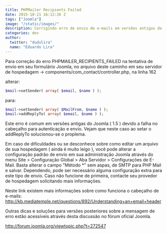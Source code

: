 ```yaml
---
title: PHPMailer Recipients Failed
date: 2015-10-21 16:12:26 Z
tags: ["Joomla"]
image: "/static/images/"
description: Corrigindo erro de envio de e-mails em versões antigas do Joomla
categories: dev
author:
  twitter: "dudulira"
  name: "Eduardo Lira"
---
```


Para correção do erro PHPMAILER_RECIPIENTS_FAILED na tentativa de envio em seu formulário Joomla, no arquivo deste caminho em seu servidor de hospedagem -> components/com_contact/controller.php, na linha 162

alterar:

```php
$mail->setSender( array( $email, $name ) );
```

para:

```php
$mail->setSender( array( $MailFrom, $name ) );
$mail->addReplyTo( array( $email, $name ) );
```

Este erro é comum em versões antigas do Joomla ( 1.5 ) devido a falha no cabeçalho para autenticação e envio. Vejam que neste caso ao setar o addReplyTo solucionou-se o proplema.

Em caso de dificuldades ou se desconhece sobre como editar um arquivo de sua hospedagem ( ainda é muito leigo ), você pode alterar a configuração padrão de envio em sua administração Joomla através do menu Site > Configuração Global > Aba Servidor > Configurações de E-Mail. Basta alterar o campo "Método \*" sem aspas, de SMTP para PHP Mail e salvar. Dependendo, pode ser necessário alguma configuração extra para este tipo de envio. Caso não funcione de primeira, contacte seu provedor de hospedagem solicitando mais informações.

Neste link existem mais informações sobre como funciona o cabeçalho de e-mails: http://kb.mediatemple.net/questions/892/Understanding+an+email+header

Outras dicas e soluções para versões posteriores sobre a mensagem de erro estão acessíveis através desta discussão no fórum oficial Joomla.

http://forum.joomla.org/viewtopic.php?t=272547
